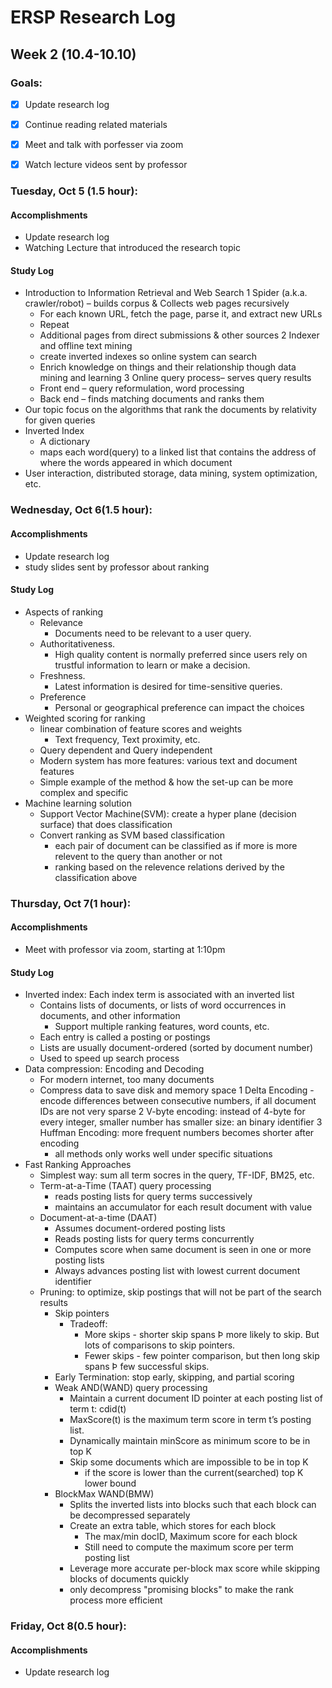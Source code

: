 # ERSP Research Log
## Week 2 (10.4-10.10)
### Goals:

- [x] Update research log
- [x] Continue reading related materials
- [x] Meet and talk with porfesser via zoom
- [x] Watch lecture videos sent by professor


### Tuesday, Oct 5 (1.5 hour):
#### Accomplishments
- Update research log
- Watching Lecture that introduced the research topic
#### Study Log
- Introduction to Information Retrieval and Web Search 
  1 Spider (a.k.a. crawler/robot) – builds corpus & Collects web pages recursively
    - For each known URL, fetch the page, parse it, and extract new URLs
    - Repeat
    - Additional pages from direct submissions & other sources
  2 Indexer and offline text mining
    - create inverted indexes so online system can search
    - Enrich knowledge on things and their relationship though data mining and learning
  3 Online query process– serves query results
    - Front end – query reformulation, word processing
    - Back end – finds matching documents and ranks them
- Our topic focus on the algorithms that rank the documents by relativity for given queries
- Inverted Index
  - A dictionary
  - maps each word(query) to a linked list that contains the address of where the words appeared in which document
- User interaction, distributed storage, data mining, system optimization, etc.

### Wednesday, Oct 6(1.5 hour):
#### Accomplishments
- Update research log
- study slides sent by professor about ranking
#### Study Log
- Aspects of ranking 
  - Relevance
    - Documents need to be relevant to a user query.
  - Authoritativeness.
    - High quality content is normally preferred since users rely on trustful information to learn or make a decision.
  - Freshness.
    - Latest information is desired for time-sensitive queries.
  - Preference
    - Personal or geographical preference can impact the choices
- Weighted scoring for ranking
  - linear combination of feature scores and weights
    - Text frequency, Text proximity, etc.
  - Query dependent and Query independent
  - Modern system has more features: various text and document features
  - Simple example of the method & how the set-up can be more complex and specific
- Machine learning solution
  - Support Vector Machine(SVM): create a hyper plane (decision surface) that does classification
  - Convert ranking as SVM based classification
    - each pair of document can be classified as if more is more relevent to the query than another or not
    - ranking based on the relevence relations derived by the classification above


### Thursday, Oct 7(1 hour):
#### Accomplishments
- Meet with professor via zoom, starting at 1:10pm
#### Study Log
- Inverted index: Each index term is associated with an inverted list
  - Contains lists of documents, or lists of word occurrences in documents, and other information
    - Support multiple ranking features, word counts, etc.  
  - Each entry is called a posting or postings
  - Lists are usually document-ordered (sorted by document number)
  - Used to speed up search process
- Data compression: Encoding and Decoding
  - For modern internet, too many documents
  - Compress data to save disk and memory space
    1 Delta Encoding - encode differences between consecutive numbers, if all document IDs are not very sparse
    2 V-byte encoding: instead of 4-byte for every integer, smaller number has smaller size: an binary identifier 
    3 Huffman Encoding: more frequent numbers becomes shorter after encoding
    - all methods only works well under specific situations
- Fast Ranking Approaches
  - Simplest way: sum all term socres in the query, TF-IDF, BM25, etc.
  - Term-at-a-Time (TAAT) query processing
    - reads posting lists for query terms successively
    - maintains an accumulator for each result document with value
  - Document-at-a-time (DAAT)
    - Assumes document-ordered posting lists
    - Reads posting lists for query terms concurrently
    - Computes score when same document is seen in one or more posting lists
    - Always advances posting list with lowest current document identifier
  - Pruning: to optimize, skip postings that will not be part of the search results
    - Skip pointers
      - Tradeoff:
        - More skips - shorter skip spans Þ more likely to skip. But lots of comparisons to skip pointers.
        - Fewer skips - few pointer comparison, but then long skip spans Þ few successful skips.
    - Early Termination: stop early, skipping, and partial scoring
    - Weak AND(WAND) query processing
      - Maintain a current document ID pointer at each posting list of term t: cdid(t)
      - MaxScore(t) is the maximum term score in term t’s posting list.
      - Dynamically maintain minScore as minimum score to be in top K
      - Skip some documents which are impossible to be in top K
        - if the score is lower than the current(searched) top K lower bound
    - BlockMax WAND(BMW)
      - Splits the inverted lists into blocks such that each block can be decompressed separately 
      - Create an extra table, which stores for each block
        - The max/min docID, Maximum score for each block
        - Still need to compute the maximum score per term posting list
      - Leverage more accurate per-block max score while skipping blocks of documents quickly
      - only decompress "promising blocks" to make the rank process more efficient
### Friday, Oct 8(0.5 hour):
#### Accomplishments
- Update research log

